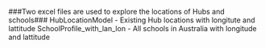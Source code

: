 ###Two excel files are used to explore the locations of Hubs and schools###
HubLocationModel - Existing Hub locations with longitute and lattitude
SchoolProfile_with_lan_lon - All schools in Australia with longitude and lattitude
